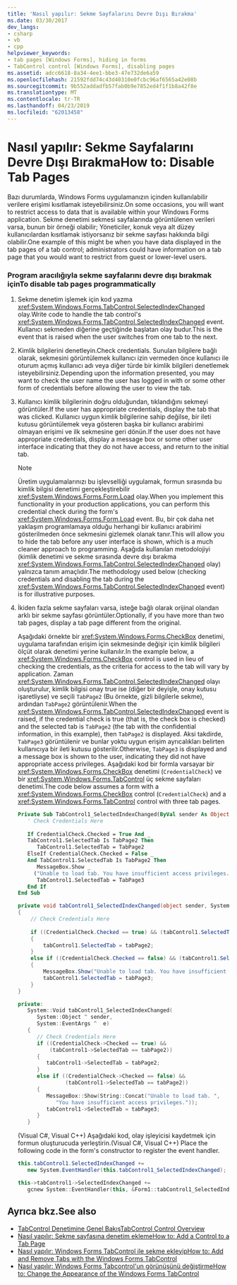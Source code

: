 ```yaml
---
title: 'Nasıl yapılır: Sekme Sayfalarını Devre Dışı Bırakma'
ms.date: 03/30/2017
dev_langs:
- csharp
- vb
- cpp
helpviewer_keywords:
- tab pages [Windows Forms], hiding in forms
- TabControl control [Windows Forms], disabling pages
ms.assetid: adcc6618-8a34-4ee1-bbe3-47e732de6a59
ms.openlocfilehash: 21592fdd74c43d40310e0fcbc96af6565a42e08b
ms.sourcegitcommit: 9b552addadfb57fab0b9e7852ed4f1f1b8a42f8e
ms.translationtype: MT
ms.contentlocale: tr-TR
ms.lasthandoff: 04/23/2019
ms.locfileid: "62013458"
---
```

# <a name="how-to-disable-tab-pages"></a><span data-ttu-id="3621e-102">Nasıl yapılır: Sekme Sayfalarını Devre Dışı Bırakma</span><span class="sxs-lookup"><span data-stu-id="3621e-102">How to: Disable Tab Pages</span></span>
<span data-ttu-id="3621e-103">Bazı durumlarda, Windows Forms uygulamanızın içinden kullanılabilir verilere erişimi kısıtlamak isteyebilirsiniz.</span><span class="sxs-lookup"><span data-stu-id="3621e-103">On some occasions, you will want to restrict access to data that is available within your Windows Forms application.</span></span> <span data-ttu-id="3621e-104">Sekme denetimi sekmesi sayfalarında görüntülenen verileri varsa, bunun bir örneği olabilir; Yöneticiler, konuk veya alt düzey kullanıcılardan kısıtlamak istiyorsanız bir sekme sayfası hakkında bilgi olabilir.</span><span class="sxs-lookup"><span data-stu-id="3621e-104">One example of this might be when you have data displayed in the tab pages of a tab control; administrators could have information on a tab page that you would want to restrict from guest or lower-level users.</span></span>  
  
### <a name="to-disable-tab-pages-programmatically"></a><span data-ttu-id="3621e-105">Program aracılığıyla sekme sayfalarını devre dışı bırakmak için</span><span class="sxs-lookup"><span data-stu-id="3621e-105">To disable tab pages programmatically</span></span>  
  
1. <span data-ttu-id="3621e-106">Sekme denetim işlemek için kod yazma <xref:System.Windows.Forms.TabControl.SelectedIndexChanged> olay.</span><span class="sxs-lookup"><span data-stu-id="3621e-106">Write code to handle the tab control's <xref:System.Windows.Forms.TabControl.SelectedIndexChanged> event.</span></span> <span data-ttu-id="3621e-107">Kullanıcı sekmeden diğerine geçtiğinde başlatan olay budur.</span><span class="sxs-lookup"><span data-stu-id="3621e-107">This is the event that is raised when the user switches from one tab to the next.</span></span>  
  
2. <span data-ttu-id="3621e-108">Kimlik bilgilerini denetleyin.</span><span class="sxs-lookup"><span data-stu-id="3621e-108">Check credentials.</span></span> <span data-ttu-id="3621e-109">Sunulan bilgilere bağlı olarak, sekmesini görüntülemek kullanıcı izin vermeden önce kullanıcı ile oturum açmış kullanıcı adı veya diğer türde bir kimlik bilgileri denetlemek isteyebilirsiniz.</span><span class="sxs-lookup"><span data-stu-id="3621e-109">Depending upon the information presented, you may want to check the user name the user has logged in with or some other form of credentials before allowing the user to view the tab.</span></span>  
  
3. <span data-ttu-id="3621e-110">Kullanıcı kimlik bilgilerinin doğru olduğundan, tıklandığını sekmeyi görüntüler.</span><span class="sxs-lookup"><span data-stu-id="3621e-110">If the user has appropriate credentials, display the tab that was clicked.</span></span> <span data-ttu-id="3621e-111">Kullanıcı uygun kimlik bilgilerine sahip değilse, bir ileti kutusu görüntülemek veya gösteren başka bir kullanıcı arabirimi olmayan erişimi ve ilk sekmesine geri dönün.</span><span class="sxs-lookup"><span data-stu-id="3621e-111">If the user does not have appropriate credentials, display a message box or some other user interface indicating that they do not have access, and return to the initial tab.</span></span>  
  
    > [!NOTE]
    >  <span data-ttu-id="3621e-112">Üretim uygulamalarınızı bu işlevselliği uygulamak, formun sırasında bu kimlik bilgisi denetimi gerçekleştirebilir <xref:System.Windows.Forms.Form.Load> olay.</span><span class="sxs-lookup"><span data-stu-id="3621e-112">When you implement this functionality in your production applications, you can perform this credential check during the form's <xref:System.Windows.Forms.Form.Load> event.</span></span> <span data-ttu-id="3621e-113">Bu, bir çok daha net yaklaşım programlamaya olduğu herhangi bir kullanıcı arabirimi gösterilmeden önce sekmesini gizlemek olanak tanır.</span><span class="sxs-lookup"><span data-stu-id="3621e-113">This will allow you to hide the tab before any user interface is shown, which is a much cleaner approach to programming.</span></span> <span data-ttu-id="3621e-114">Aşağıda kullanılan metodolojiyi (kimlik denetimi ve sekme sırasında devre dışı bırakma <xref:System.Windows.Forms.TabControl.SelectedIndexChanged> olay) yalnızca tanım amaçlıdır.</span><span class="sxs-lookup"><span data-stu-id="3621e-114">The methodology used below (checking credentials and disabling the tab during the <xref:System.Windows.Forms.TabControl.SelectedIndexChanged> event) is for illustrative purposes.</span></span>  
  
4. <span data-ttu-id="3621e-115">İkiden fazla sekme sayfaları varsa, isteğe bağlı olarak orijinal olandan arklı bir sekme sayfası görüntüler.</span><span class="sxs-lookup"><span data-stu-id="3621e-115">Optionally, if you have more than two tab pages, display a tab page different from the original.</span></span>  
  
     <span data-ttu-id="3621e-116">Aşağıdaki örnekte bir <xref:System.Windows.Forms.CheckBox> denetimi, uygulama tarafından erişim için sekmesinde değişir için kimlik bilgileri ölçüt olarak denetimi yerine kullanılır.</span><span class="sxs-lookup"><span data-stu-id="3621e-116">In the example below, a <xref:System.Windows.Forms.CheckBox> control is used in lieu of checking the credentials, as the criteria for access to the tab will vary by application.</span></span> <span data-ttu-id="3621e-117">Zaman <xref:System.Windows.Forms.TabControl.SelectedIndexChanged> olayı oluşturulur, kimlik bilgisi onay true ise (diğer bir deyişle, onay kutusu işaretliyse) ve seçili `TabPage2` (Bu örnekte, gizli bilgilerle sekme), ardından `TabPage2` görüntülenir.</span><span class="sxs-lookup"><span data-stu-id="3621e-117">When the <xref:System.Windows.Forms.TabControl.SelectedIndexChanged> event is raised, if the credential check is true (that is, the check box is checked) and the selected tab is `TabPage2` (the tab with the confidential information, in this example), then `TabPage2` is displayed.</span></span> <span data-ttu-id="3621e-118">Aksi takdirde, `TabPage3` görüntülenir ve bunlar yoktu uygun erişim ayrıcalıkları belirten kullanıcıya bir ileti kutusu gösterilir.</span><span class="sxs-lookup"><span data-stu-id="3621e-118">Otherwise, `TabPage3` is displayed and a message box is shown to the user, indicating they did not have appropriate access privileges.</span></span> <span data-ttu-id="3621e-119">Aşağıdaki kod bir formla varsayar bir <xref:System.Windows.Forms.CheckBox> denetimi (`CredentialCheck`) ve bir <xref:System.Windows.Forms.TabControl> üç sekme sayfaları denetimi.</span><span class="sxs-lookup"><span data-stu-id="3621e-119">The code below assumes a form with a <xref:System.Windows.Forms.CheckBox> control (`CredentialCheck`) and a <xref:System.Windows.Forms.TabControl> control with three tab pages.</span></span>  
  
    ```vb  
    Private Sub TabControl1_SelectedIndexChanged(ByVal sender As Object, ByVal e As System.EventArgs) Handles TabControl1.SelectedIndexChanged  
       ' Check Credentials Here  
  
       If CredentialCheck.Checked = True And _   
       TabControl1.SelectedTab Is TabPage2 Then  
          TabControl1.SelectedTab = TabPage2  
       ElseIf CredentialCheck.Checked = False _   
       And TabControl1.SelectedTab Is TabPage2 Then  
          MessageBox.Show _   
         ("Unable to load tab. You have insufficient access privileges.")  
          TabControl1.SelectedTab = TabPage3  
       End If  
    End Sub  
    ```  
  
    ```csharp  
    private void tabControl1_SelectedIndexChanged(object sender, System.EventArgs e)  
    {  
        // Check Credentials Here  
  
        if ((CredentialCheck.Checked == true) && (tabControl1.SelectedTab == tabPage2))   
        {  
            tabControl1.SelectedTab = tabPage2;  
        }  
        else if ((CredentialCheck.Checked == false) && (tabControl1.SelectedTab == tabPage2))  
        {  
            MessageBox.Show("Unable to load tab. You have insufficient access privileges.");  
            tabControl1.SelectedTab = tabPage3;  
        }  
    }  
    ```  
  
    ```cpp  
    private:  
       System::Void tabControl1_SelectedIndexChanged(  
          System::Object ^ sender,  
          System::EventArgs ^  e)  
       {  
          // Check Credentials Here  
          if ((CredentialCheck->Checked == true) &&  
              (tabControl1->SelectedTab == tabPage2))  
          {  
             tabControl1->SelectedTab = tabPage2;  
          }  
          else if ((CredentialCheck->Checked == false) &&  
                   (tabControl1->SelectedTab == tabPage2))  
          {  
             MessageBox::Show(String::Concat("Unable to load tab. ",  
                "You have insufficient access privileges."));  
             tabControl1->SelectedTab = tabPage3;  
          }  
       }  
    ```  
  
     <span data-ttu-id="3621e-120">(Visual C#, Visual C++) Aşağıdaki kod, olay işleyicisi kaydetmek için formun oluşturucuda yerleştirin.</span><span class="sxs-lookup"><span data-stu-id="3621e-120">(Visual C#, Visual C++) Place the following code in the form's constructor to register the event handler.</span></span>  
  
    ```csharp  
    this.tabControl1.SelectedIndexChanged +=   
       new System.EventHandler(this.tabControl1_SelectedIndexChanged);  
    ```  
  
    ```cpp  
    this->tabControl1->SelectedIndexChanged +=  
       gcnew System::EventHandler(this, &Form1::tabControl1_SelectedIndexChanged);  
    ```  
  
## <a name="see-also"></a><span data-ttu-id="3621e-121">Ayrıca bkz.</span><span class="sxs-lookup"><span data-stu-id="3621e-121">See also</span></span>

- [<span data-ttu-id="3621e-122">TabControl Denetimine Genel Bakış</span><span class="sxs-lookup"><span data-stu-id="3621e-122">TabControl Control Overview</span></span>](tabcontrol-control-overview-windows-forms.md)
- [<span data-ttu-id="3621e-123">Nasıl yapılır: Sekme sayfasına denetim ekleme</span><span class="sxs-lookup"><span data-stu-id="3621e-123">How to: Add a Control to a Tab Page</span></span>](how-to-add-a-control-to-a-tab-page.md)
- [<span data-ttu-id="3621e-124">Nasıl yapılır: Windows Forms TabControl ile sekme ekleyip</span><span class="sxs-lookup"><span data-stu-id="3621e-124">How to: Add and Remove Tabs with the Windows Forms TabControl</span></span>](how-to-add-and-remove-tabs-with-the-windows-forms-tabcontrol.md)
- [<span data-ttu-id="3621e-125">Nasıl yapılır: Windows Forms Tabcontrol'un görünüşünü değiştirme</span><span class="sxs-lookup"><span data-stu-id="3621e-125">How to: Change the Appearance of the Windows Forms TabControl</span></span>](how-to-change-the-appearance-of-the-windows-forms-tabcontrol.md)
